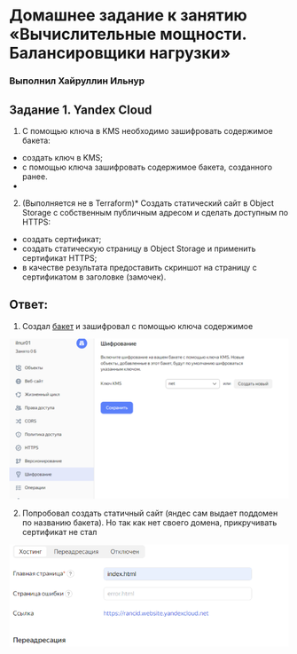 # Домашнее задание к занятию «Вычислительные мощности. Балансировщики нагрузки»  

### Выполнил Хайруллин Ильнур


## Задание 1. Yandex Cloud   

1. С помощью ключа в KMS необходимо зашифровать содержимое бакета:

 - создать ключ в KMS;
 - с помощью ключа зашифровать содержимое бакета, созданного ранее.
 - 
2. (Выполняется не в Terraform)* Создать статический сайт в Object Storage c собственным публичным адресом и сделать доступным по HTTPS:

 - создать сертификат;
 - создать статическую страницу в Object Storage и применить сертификат HTTPS;
 - в качестве результата предоставить скриншот на страницу с сертификатом в заголовке (замочек).


## Ответ:


1. Cоздал [бакет]([main](https://github.com/khayrullinii/devops-netology/blob/master/14-cloud-03-security-khayrullin/bucket.tf)) и зашифровал с помощью ключа содержимое

![1](img/1.png)

2. Попробовал создать статичный сайт (яндес сам выдает поддомен по названию бакета). Но так как нет своего домена, прикручивать сертификат не стал

![2](img/2.png)